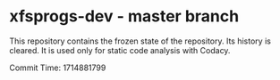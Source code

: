 # xfsprogs-dev - master branch

This repository contains the frozen state of the repository.
Its history is cleared. It is used only for static code
analysis with Codacy.

Commit Time: 1714881799